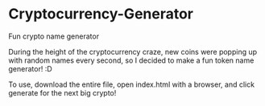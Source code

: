 # Cryptocurrency-Generator
Fun crypto name generator

During the height of the cryptocurrency craze, new coins were popping up with random names every second, so I decided to make a fun token name generator! :D

To use, download the entire file, open index.html with a browser, and click generate for the next big crypto!
